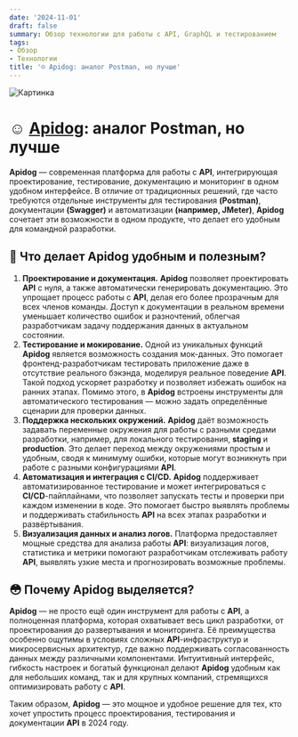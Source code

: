 ```yaml
---
date: '2024-11-01'
draft: false
summary: Обзор технологии для работы с API, GraphQL и тестированием
tags:
- Обзор
- Технологии
title: '☺️ Apidog: аналог Postman, но лучше'
---
```


![Картинка](https://adamanr.github.io/blog/images/posts/image_66.jpg)

# ☺️ [Apidog](https://apidog.com/): аналог Postman, но лучше

**Apidog** — современная платформа для работы с **API**, интегрирующая проектирование, тестирование, документацию и мониторинг в одном удобном интерфейсе. В отличие от традиционных решений, где часто требуются отдельные инструменты для тестирования **__(Postman)__**, документации **__(Swagger)__** и автоматизации __(например, **JMeter**)__, **Apidog** сочетает эти возможности в одном продукте, что делает его удобным для командной разработки.


## 🍎 Что делает Apidog удобным и полезным?
1. **__Проектирование и документация.__** **Apidog** позволяет проектировать **API** с нуля, а также автоматически генерировать документацию. Это упрощает процесс работы с **API**, делая его более прозрачным для всех членов команды. Доступ к документации в реальном времени уменьшает количество ошибок и разночтений, облегчая разработчикам задачу поддержания данных в актуальном состоянии.
2. **__Тестирование и мокирование.__** Одной из уникальных функций **Apidog** является возможность создания мок-данных. Это помогает фронтенд-разработчикам тестировать приложение даже в отсутствие реального бэкэнда, моделируя реальное поведение **API**. Такой подход ускоряет разработку и позволяет избежать ошибок на ранних этапах. Помимо этого, в **Apidog** встроены инструменты для автоматического тестирования — можно задать определённые сценарии для проверки данных.
3. **__Поддержка нескольких окружений.__** **Apidog** даёт возможность задавать переменные окружения для работы с разными средами разработки, например, для локального тестирования, **staging** и **production**. Это делает переход между окружениями простым и удобным, сводя к минимуму ошибки, которые могут возникнуть при работе с разными конфигурациями **API**.
4. **__Автоматизация и интеграция с CI/CD.__** **Apidog** поддерживает автоматизированное тестирование и может интегрироваться с **CI/CD**-пайплайнами, что позволяет запускать тесты и проверки при каждом изменении в коде. Это помогает быстро выявлять проблемы и поддерживать стабильность **API** на всех этапах разработки и развёртывания.
5. **__Визуализация данных и анализ логов.__** Платформа предоставляет мощные средства для анализа работы **API**: визуализация логов, статистика и метрики помогают разработчикам отслеживать работу **API**, выявлять узкие места и прогнозировать возможные проблемы.

## 😳 Почему Apidog выделяется?
**Apidog** — не просто ещё один инструмент для работы с **API**, а полноценная платформа, которая охватывает весь цикл разработки, от проектирования до развертывания и мониторинга. Её преимущества особенно ощутимы в условиях сложных **API**-инфраструктур и микросервисных архитектур, где важно поддерживать согласованность данных между различными компонентами. Интуитивный интерфейс, гибкость настроек и богатый функционал делают **Apidog** удобным как для небольших команд, так и для крупных компаний, стремящихся оптимизировать работу с **API**.

Таким образом, **Apidog** — это мощное и удобное решение для тех, кто хочет упростить процесс проектирования, тестирования и документации **API** в 2024 году.
